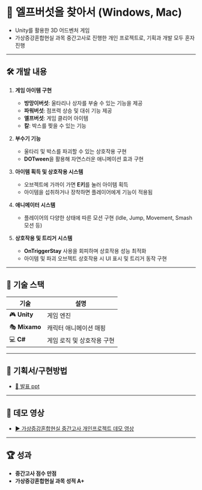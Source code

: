 # 🍄 엘프버섯을 찾아서 (Windows, Mac)

- Unity를 활용한 3D 어드벤처 게임
- 가상증강혼합현실 과목 중간고사로 진행한 개인 프로젝트로, 기획과 개발 모두 혼자 진행

---

## 🛠️ 개발 내용
1. **게임 아이템 구현**
   - **방망이버섯**: 울타리나 상자를 부술 수 있는 기능을 제공
   - **파워버섯**: 점프력 상승 및 대쉬 기능 제공
   - **엘프버섯**: 게임 클리어 아이템
   - **칼**: 박스를 찢을 수 있는 기능

2. **부수기 기능**
   - 울타리 및 박스를 파괴할 수 있는 상호작용 구현
   - **DOTween**을 활용해 자연스러운 애니메이션 효과 구현

3. **아이템 획득 및 상호작용 시스템**
   - 오브젝트에 가까이 가면 **E키**를 눌러 아이템 획득
   - 아이템을 섭취하거나 장착하면 플레이어에게 기능이 적용됨

4. **애니메이터 시스템**
   - 플레이어의 다양한 상태에 따른 모션 구현 (Idle, Jump, Movement, Smash 모션 등)

5. **상호작용 및 트리거 시스템**
   - **OnTriggerStay** 사용을 회피하며 상호작용 성능 최적화
   - 아이템 및 파괴 오브젝트 상호작용 시 UI 표시 및 트리거 동작 구현

---

## 🧰 기술 스택
| **기술**                          | **설명**                           |
| --------------------------------- | --------------------------------- |
| 🎮 **Unity**                      | 게임 엔진                           |
| 🎭 **Mixamo**                      | 캐릭터 애니메이션 매핑               |
| 💻 **C#**                          | 게임 로직 및 상호작용 구현            |


---

## 📑 기획서/구현방법
- [📂 발표 ppt](./unity_interaction_term_project.pdf)

---

## 🎥 데모 영상
- [▶️ 가상증강혼합현실 중간고사 개인프로젝트 데모 영상](https://youtu.be/aLpTavBMavk)

---

## 🏆 성과
- **중간고사 점수 만점**
- **가상증강혼합현실 과목 성적 A+**


